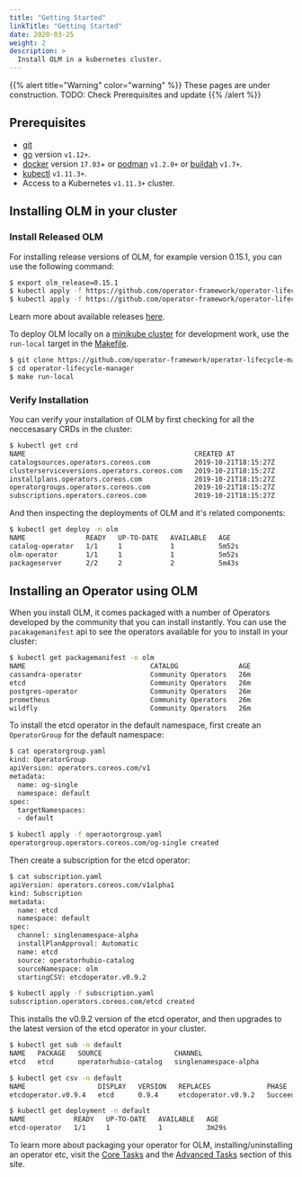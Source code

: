 ```yaml
---
title: "Getting Started"
linkTitle: "Getting Started"
date: 2020-03-25
weight: 2
description: >
  Install OLM in a kubernetes cluster.
---
```



{{% alert title="Warning" color="warning" %}}
These pages are under construction. TODO: Check Prerequisites and update 
{{% /alert %}}


## Prerequisites

- [git](https://git-scm.com/downloads)
- [go](https://golang.org/dl/) version `v1.12+`.
- [docker](https://docs.docker.com/install/) version `17.03`+ or [podman](https://github.com/containers/libpod/blob/master/install.md) `v1.2.0+` or [buildah](https://github.com/containers/buildah/blob/master/install.md) `v1.7+`.
- [kubectl](https://kubernetes.io/docs/tasks/tools/install-kubectl/) `v1.11.3+`.
- Access to a Kubernetes `v1.11.3+` cluster.

## Installing OLM in your cluster

### Install Released OLM
For installing release versions of OLM, for example version 0.15.1, you can use the following command:

```sh
$ export olm_release=0.15.1
$ kubectl apply -f https://github.com/operator-framework/operator-lifecycle-manager/releases/download/${olm_release}/crds.yaml
$ kubectl apply -f https://github.com/operator-framework/operator-lifecycle-manager/releases/download/${olm_release}/olm.yaml
```

Learn more about available releases [here](https://github.com/operator-framework/operator-lifecycle-manager/releases).


To deploy OLM locally on a [minikube cluster](https://kubernetes.io/docs/tasks/tools/install-minikube/) for development work, use the `run-local` target in the [Makefile](https://github.com/operator-framework/operator-lifecycle-manager/blob/master/Makefile).

```sh
$ git clone https://github.com/operator-framework/operator-lifecycle-manager.git
$ cd operator-lifecycle-manager
$ make run-local
```

### Verify Installation

You can verify your installation of OLM by first checking for all the neccesasary CRDs in the cluster:

```sh
$ kubectl get crd
NAME                                          CREATED AT
catalogsources.operators.coreos.com           2019-10-21T18:15:27Z
clusterserviceversions.operators.coreos.com   2019-10-21T18:15:27Z
installplans.operators.coreos.com             2019-10-21T18:15:27Z
operatorgroups.operators.coreos.com           2019-10-21T18:15:27Z
subscriptions.operators.coreos.com            2019-10-21T18:15:27Z
```

And then inspecting the deployments of OLM and it's related components:

```sh
$ kubectl get deploy -n olm
NAME               READY   UP-TO-DATE   AVAILABLE   AGE
catalog-operator   1/1     1            1           5m52s
olm-operator       1/1     1            1           5m52s
packageserver      2/2     2            2           5m43s
```

## Installing an Operator using OLM 

When you install OLM, it comes packaged with a number of Operators developed by the community that you can install instantly. 
You can use the `pacakagemanifest` api to see the operators available for you to install in your cluster: 

```sh 
$ kubectl get packagemanifest -n olm
NAME                               CATALOG               AGE
cassandra-operator                 Community Operators   26m
etcd                               Community Operators   26m
postgres-operator                  Community Operators   26m
prometheus                         Community Operators   26m
wildfly                            Community Operators   26m
```

To install the etcd operator in the default namespace, first create an `OperatorGroup` for the default namespace: 

```sh
$ cat operatorgroup.yaml
kind: OperatorGroup
apiVersion: operators.coreos.com/v1
metadata:
  name: og-single
  namespace: default
spec:
  targetNamespaces:
  - default

$ kubectl apply -f operaotorgroup.yaml
operatorgroup.operators.coreos.com/og-single created
```

Then create a subscription for the etcd operator: 

```sh 
$ cat subscription.yaml
apiVersion: operators.coreos.com/v1alpha1
kind: Subscription
metadata:
  name: etcd
  namespace: default
spec:
  channel: singlenamespace-alpha
  installPlanApproval: Automatic
  name: etcd
  source: operatorhubio-catalog
  sourceNamespace: olm
  startingCSV: etcdoperator.v0.9.2

$ kubectl apply -f subscription.yaml
subscription.operators.coreos.com/etcd created
```

This installs the v0.9.2 version of the etcd operator, and then upgrades to the latest version of the etcd operator in your cluster.

```sh
$ kubectl get sub -n default 
NAME   PACKAGE   SOURCE                  CHANNEL
etcd   etcd      operatorhubio-catalog   singlenamespace-alpha

$ kubectl get csv -n default 
NAME                  DISPLAY   VERSION   REPLACES              PHASE
etcdoperator.v0.9.4   etcd      0.9.4     etcdoperator.v0.9.2   Succeeded

$ kubectl get deployment -n default 
NAME            READY   UP-TO-DATE   AVAILABLE   AGE
etcd-operator   1/1     1            1           3m29s
```

To learn more about packaging your operator for OLM, installing/uninstalling an operator etc, visit the [Core Tasks](/docs/tasks/) and the [Advanced Tasks](/docs/advanced-tasks/) section of this site.

